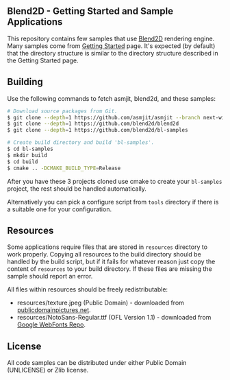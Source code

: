Blend2D - Getting Started and Sample Applications
-------------------------------------------------

This repository contains few samples that use [Blend2D](https://blend2d.com) rendering engine. Many samples come from [Getting Started](https://blend2d.com/getting-started.html) page. It's expected (by default) that the directory structure is similar to the directory structure described in the Getting Started page.


Building
--------

Use the following commands to fetch asmjit, blend2d, and these samples:

```bash
# Download source packages from Git.
$ git clone --depth=1 https://github.com/asmjit/asmjit --branch next-wip
$ git clone --depth=1 https://github.com/blend2d/blend2d
$ git clone --depth=1 https://github.com/blend2d/bl-samples

# Create build directory and build 'bl-samples'.
$ cd bl-samples
$ mkdir build
$ cd build
$ cmake .. -DCMAKE_BUILD_TYPE=Release
```

After you have these 3 projects cloned use cmake to create your `bl-samples` project, the rest should be handled automatically.

Alternatively you can pick a configure script from `tools` directory if there is a suitable one for your configuration.


Resources
---------

Some applications require files that are stored in `resources` directory to work properly. Copying all resources to the build directory should be handled by the build script, but if it fails for whatever reason just copy the content of `resources` to your build directory. If these files are missing the sample should report an error.

All files within resources should be freely redistributable:

  - resources/texture.jpeg (Public Domain) - downloaded from [publicdomainpictures.net](https://www.publicdomainpictures.net/en/view-image.php?image=9670&picture=colorful-autumn-leaves).
  - resources/NotoSans-Regular.ttf (OFL Version 1.1) - downloaded from [Google WebFonts Repo](https://github.com/google/fonts/).

License
-------

All code samples can be distributed under either Public Domain (UNLICENSE) or Zlib license.
